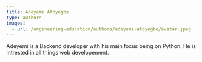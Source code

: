 ```yaml
---
title: Adeyemi Atoyegbe
type: authors
images:
  - url: /engineering-education/authors/adeyemi-atoyegbe/avatar.jpeg 
---
```

Adeyemi is a Backend developer with his main focus being on Python. He is intrested in all things web developement.

